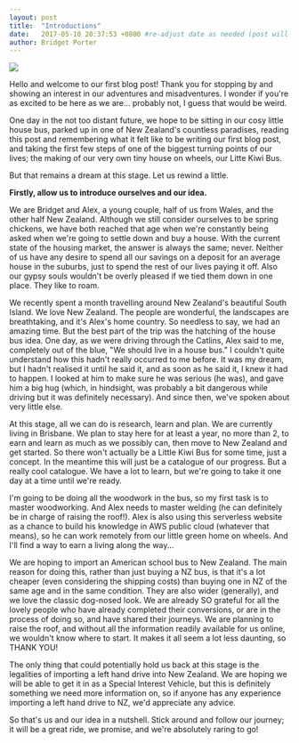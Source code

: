 ```yaml
---
layout: post
title:  "Introductions"
date:   2017-05-10 20:37:53 +0800 #re-adjust date as needed (post will not be shown untill that date)
author: Bridget Porter
---
```


<img src="{{site.url}}/images/AandB_stick.JPG" style="max-width: 60%"/>

Hello and welcome to our first blog post! Thank you for stopping by and showing an interest in our adventures and misadventures. I wonder if you're as excited to be here as we are... probably not, I guess that would be weird.

One day in the not too distant future, we hope to be sitting in our cosy little house bus, parked up in one of New Zealand's countless paradises, reading this post and remembering what it felt like to be writing our first blog post, and taking the first few steps of one of the biggest turning points of our lives; the making of our very own tiny house on wheels, our Litte Kiwi Bus.

But that remains a dream at this stage. Let us rewind a little.

<!--more--> 

**Firstly, allow us to introduce ourselves and our idea.** 

We are Bridget and Alex, a young couple, half of us from Wales, and the other half New Zealand. Although we still consider ourselves to be spring chickens, we have both reached that age when we're constantly being asked when we're going to settle down and buy a house. With the current state of the housing market, the answer is always the same; never. Neither of us have any desire to spend all our savings on a deposit for an average house in the suburbs, just to spend the rest of our lives paying it off. Also our gypsy souls wouldn't be overly pleased if we tied them down in one place. They like to roam.

We recently spent a month travelling around New Zealand's beautiful South Island. We love New Zealand. The people are wonderful, the landscapes are breathtaking, and it's Alex's home country. So needless to say, we had an amazing time. But the best part of the trip was the hatching of the house bus idea. One day, as we were driving through the Catlins, Alex said to me, completely out of the blue, "We should live in a house bus." I couldn't quite understand how this hadn't really occurred to me before. It was my dream, but I hadn't realised it until he said it, and as soon as he said it, I knew it had to happen. I looked at him to make sure he was serious (he was), and gave him a big hug (which, in hindsight, was probably a bit dangerous while driving but it was definitely necessary). And since then, we've spoken about very little else.

At this stage, all we can do is research, learn and plan. We are currently living in Brisbane. We plan to stay here for at least a year, no more than 2, to earn and learn as much as we possibly can, then move to New Zealand and get started. So there won't actually be a Little Kiwi Bus for some time, just a concept. In the meantime this will just be a catalogue of our progress. But a really cool catalogue. We have a lot to learn, but we're going to take it one day at a time until we're ready.

I'm going to be doing all the woodwork in the bus, so my first task is to master woodworking. And Alex needs to master welding (he can definitely be in charge of raising the roof!). Alex is also using this serverless website as a chance to build his knowledge in AWS public cloud (whatever that means), so he can work remotely from our little green home on wheels. And I'll find a way to earn a living along the way...

We are hoping to import an American school bus to New Zealand. The main reason for doing this, rather than just buying a NZ bus, is that it's a lot cheaper (even considering the shipping costs) than buying one in NZ of the same age and in the same condition. They are also wider (generally), and we love the classic dog-nosed look. We are already SO grateful for all the lovely people who have already completed their conversions, or are in the process of doing so, and have shared their journeys.  We are planning to raise the roof, and without all the information readily available for us online, we wouldn't know where to start. It makes it all seem a lot less daunting, so THANK YOU!

The only thing that could potentially hold us back at this stage is the legalities of importing a left hand drive into New Zealand. We are hoping we will be able to get it in as a Special Interest Vehicle, but this is definitely something we need more information on, so if anyone has any experience importing a left hand drive to NZ, we'd appreciate any advice.

So that's us and our idea in a nutshell. Stick around and follow our journey; it will be a great ride, we promise, and we're absolutely raring to go!
